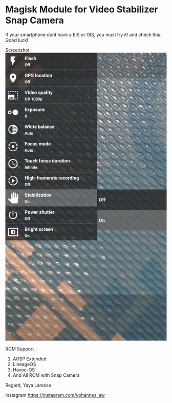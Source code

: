 # Magisk Module for Video Stabilizer Snap Camera

If your smartphone dont have a EIS or OIS, you must try it! and check this.
Good luck!

Screenshot
![Video Stabilizer](https://github.com/yayalaressa/MagiskModule_VideoStabilizerSnapCamera/blob/main/Snap.jpg?raw=true)

ROM Support
1. AOSP Extended
2. LineageOS
3. Havoc-OS
4. And All ROM with Snap Camera

Regard,
Yaya Laressa 

Instagram https://instagram.com/yohannes_aw
